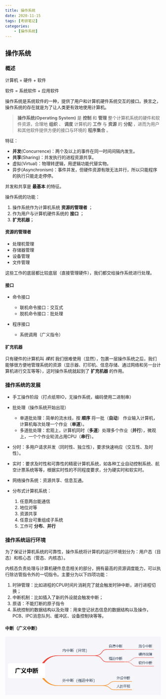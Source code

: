 ```yaml
---
title: 操作系统
date: 2020-11-15
tags: [考研笔记]
categories: 
    - [操作系统]
---
```

## 操作系统

### 概述

计算机 = 硬件 + 软件

软件 = 系统软件 + 应用软件

操作系统是系统软件的一种，提供了用户和计算机硬件系统交互的接口。换言之，操作系统的存在就是为了让人类更有效地使用计算机。

> **操作系统(Operating System)** 是 **控制** 和 **管理** 整个计算机系统的硬件和软件资源，合理地 **组织** 、 **调度** 计算机的 **工作** 与 **资源** 的 **分配** ，进而为用户和其他软件提供方便的接口与环境的 **程序集合** 。

特征：

- **并发**(Concurrence)：两个及以上的事件在同一时间间隔内发生。
- **共享**(Sharing)：并发执行的进程资源共享。
- 虚拟(Virtual)：物理转逻辑，用逻辑功能代替实物。
- 异步(Asynchronism)：事件并发，但硬件资源有限无法并行，所以只能程序的执行只能走走停停。

并发和共享是 **最基本** 的特征。

操作系统的功能：

1. 操作系统作为计算机系统 **资源的管理者** ；
2. 作为用户与计算机硬件系统的 **接口** ；
3. **扩充机器**；

#### 资源的管理者

- 处理机管理
- 存储器管理
- 设备管理
- 文件管理

这些工作的底层都比较底层（直接管理硬件），我们都交给操作系统进行处理。

#### 接口

- 命令接口

  - 联机命令接口：交互式
  - 脱机命令接口：批处理

- 程序接口
  
  - 系统调用（广义指令）

#### 扩充机器

只有硬件的计算机叫 *裸机* 我们很难使用（显然），包裹一层操作系统之后，我们能够很方便地管理系统的资源（显示器、打印机、信息存储、通过网络和另一台计算机进行交互等等），这时操作系统就起到了 **扩充机器** 的作用。

### 操作系统的发展

- 手工操作阶段（打点纸带IO，无操作系统，编码使用二进制串）
- 批处理（操作系统开始出现）

  - 单道批处理：简单的流水线，按 **顺序** 将一批（**自动**） 作业输入计算机，计算机每次处理一个作业（**单道**）。
  - 多道批处理：宏观上，计算机同时（**多道**）处理多个作业（**并行**），微观上，一个个作业轮流占用CPU（**串行**）。

- 分时：多用户请求并发（同时性、独立性），要求快速响应（交互性、及时性）。
- 实时：要求及时性和可靠性的精密计算机系统，如各种工业自动控制系统、航空计票系统等等，根据实时性的不同程度要求，分为硬实时和软实时。
- 网络操作系统：资源共享、信息互通。
- 分布式计算机系统：
    1. 任意两台能通信
    2. 地位对等
    3. 资源共享
    4. 任意台可重组成子系统
    5. 工作可 **分布**、**并行**

### 操作系统运行环境

为了保证计算机系统的可靠性，操作系统将计算机的运行环境划分为：用户态（目态）和核心态（管态、内核态）。

内核态负责处理与计算机硬件息息相关的部分，拥有最高的资源调度能力，可以执行除访管指令外的一切指令。主要分为以下四项功能：

1. 时钟管理：比如进程的CPU时间片消耗完了就会触发时钟中断，进行进程切换；
2. 中断机制：比如插入了新的外设就会触发中断；
3. 原语：不能打断的原子指令
4. 系统控制的数据结构以及处理：用来登记状态信息的数据结构以及操作，PCB、IPC消息队列、缓冲区、设备控制块等等。

#### 中断（广义中断）

![picture 13](../../../assets/%E6%93%8D%E4%BD%9C%E7%B3%BB%E7%BB%9F/%E6%93%8D%E4%BD%9C%E7%B3%BB%E7%BB%9F/a99e4a74cd9e67c5aba91411748f4d023bb0d064bb7d5089da6ca6c886c1cc8d.png)  

